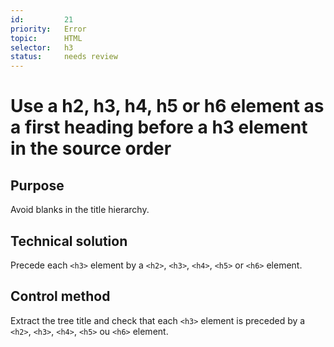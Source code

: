 ```yaml
---
id:         21
priority:   Error
topic:      HTML
selector:   h3
status:     needs review
---
```


# Use a h2, h3, h4, h5 or h6 element as a first heading before a h3 element in the source order

## Purpose

Avoid blanks in the title hierarchy.

## Technical solution

Precede each `<h3>` element by a `<h2>`, `<h3>`, `<h4>`, `<h5>` or `<h6>` element.

## Control method

Extract the tree title and check that each `<h3>` element is preceded by a `<h2>`, `<h3>`, `<h4>`, `<h5>` ou `<h6>` element.
